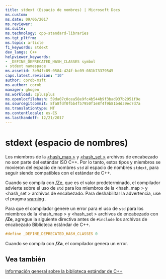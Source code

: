 ```yaml
---
title: stdext (Espacio de nombres) | Microsoft Docs
ms.custom: 
ms.date: 09/06/2017
ms.reviewer: 
ms.suite: 
ms.technology: cpp-standard-libraries
ms.tgt_pltfrm: 
ms.topic: article
f1_keywords: stdext
dev_langs: C++
helpviewer_keywords:
- _DEFINE_DEPRECATED_HASH_CLASSES symbol
- stdext namespace
ms.assetid: 3e94fc89-0584-424f-bc09-081b73379545
caps.latest.revision: "10"
author: corob-msft
ms.author: corob
manager: ghogen
ms.workload: cplusplus
ms.openlocfilehash: 59da07c0cea58e9fc4b544b9f3bad937b2951f9e
ms.sourcegitcommit: 8fa8fdf0fbb4f57950f1e8f4f9b81b4d39ec7d7a
ms.translationtype: MT
ms.contentlocale: es-ES
ms.lasthandoff: 12/21/2017
---
```

# <a name="stdext-namespace"></a>stdext (espacio de nombres)

Los miembros de la [ \<hash_map >](../standard-library/hash-map.md) y [ \<hash_set >](../standard-library/hash-set.md) archivos de encabezado no son parte del estándar ISO C++. Por lo tanto, estos tipos y miembros se movieron del espacio de nombres `std` al espacio de nombres `stdext`, para seguir siendo compatibles con el estándar de C++.

Cuando se compila con [/Ze](../build/reference/za-ze-disable-language-extensions.md), que es el valor predeterminado, el compilador advierte sobre el uso de `std` para los miembros de la \<hash_map > y \<hash_set > archivos de encabezado. Para deshabilitar la advertencia, use el pragma [warning](../preprocessor/warning.md) .

Para que el compilador genere un error para el uso de `std` para los miembros de la \<hash_map > y \<hash_set > archivos de encabezado con **/Ze**, agregue la siguiente directiva antes de `#include` los archivos de encabezado Biblioteca estándar de C++.

```cpp  
#define _DEFINE_DEPRECATED_HASH_CLASSES 0  
```  

Cuando se compila con **/Za**, el compilador genera un error.  

## <a name="see-also"></a>Vea también

[Información general sobre la biblioteca estándar de C++](../standard-library/cpp-standard-library-overview.md)

